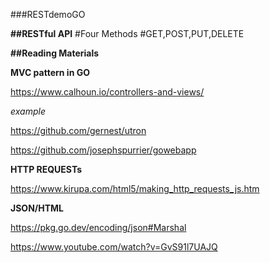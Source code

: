 ###RESTdemoGO

**##RESTful API**
#Four Methods
#GET,POST,PUT,DELETE


**##Reading Materials**


**MVC pattern in GO**

https://www.calhoun.io/controllers-and-views/

*example*

https://github.com/gernest/utron

https://github.com/josephspurrier/gowebapp

**HTTP REQUESTs**

https://www.kirupa.com/html5/making_http_requests_js.htm

**JSON/HTML**

https://pkg.go.dev/encoding/json#Marshal

https://www.youtube.com/watch?v=GvS91l7UAJQ
